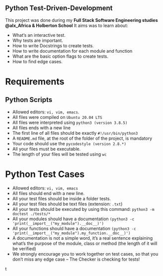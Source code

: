 ## Python Test-Driven-Development

This project was done during my **Full Stack Software Engineering studies @alx_Africa & Holberton School**
It aims was to learn about:
 - What’s an interactive test.
 - Why tests are important.
 - How to write Docstrings to create tests.
 - How to write documentation for each module and function
 - What are the basic option flags to create tests.
 - How to find edge cases.

# Requirements
Python Scripts
  -------------------- 
 - Allowed editors: `vi, vim, emacs`.
 - All files were compiled on `Ubuntu 20.04 LTS`
 - All files were interpreted using `python3 (version 3.8.5)`
 - All files ends with a new line
 - The first line of all files should be exactly `#!/usr/bin/python3`
 - A `README.md` file, at the root of the folder of the project, is mandatory
 - Your code should use the `pycodestyle (version 2.8.*)`
 - All your files must be executable.
 - The length of your files will be tested using `wc` 

# Python Test Cases
 - Allowed editors: `vi, vim, emacs`
 - All files should end with a new line.
 - All your test files should be inside a folder tests.
 - All your test files should be text files (extension: `.txt`)
 - All your tests should be executed by using this command: `python3 -m doctest ./tests/*`
 - All your modules should have a documentation `(python3 -c 'print(__import__("my_module").__doc__)')`
 - All your functions should have a documentation `(python3 -c 'print(__import__("my_module").my_function.__doc__)')`
 - A documentation is not a simple word, it’s a real sentence explaining what’s the purpose of the module, class or method (the length of it will be verified)
 - We strongly encourage you to work together on test cases, so that you don’t miss any edge case – The Checker is checking for tests!

t
